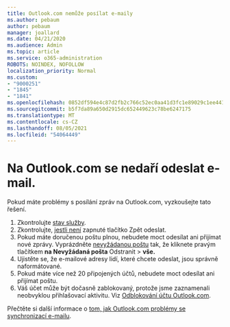 ```yaml
---
title: Outlook.com nemůže posílat e-maily
ms.author: pebaum
author: pebaum
manager: joallard
ms.date: 04/21/2020
ms.audience: Admin
ms.topic: article
ms.service: o365-administration
ROBOTS: NOINDEX, NOFOLLOW
localization_priority: Normal
ms.custom:
- "9000251"
- "1845"
- "1841"
ms.openlocfilehash: 0852df594e4c87d2fb2c766c52ec0aa41d3fc1e89029c1ee4417cfffebbe7352
ms.sourcegitcommit: b5f7da89a650d2915dc652449623c78be6247175
ms.translationtype: MT
ms.contentlocale: cs-CZ
ms.lasthandoff: 08/05/2021
ms.locfileid: "54064449"
---
```

# <a name="unable-to-send-email-in-outlookcom"></a>Na Outlook.com se nedaří odeslat e-mail.

Pokud máte problémy s posílání zpráv na Outlook.com, vyzkoušejte tato řešení.

1. Zkontrolujte [stav služby](https://go.microsoft.com/fwlink/p/?linkid=837482). 
2. Zkontrolujte, [jestli není](https://outlook.live.com/mail/options/mail/messageContent/undoSend) zapnuté tlačítko Zpět odeslat.
3. Pokud máte doručenou poštu plnou, nebudete moct odesílat ani přijímat nové zprávy. Vyprázdněte [nevyžádanou poštu](https://outlook.live.com/mail/junkemail) tak, že kliknete pravým tlačítkem **na Nevyžádaná pošta** Odstranit  >  **vše.**
4. Ujistěte se, že e-mailové adresy lidí, které chcete odeslat, jsou správně naformátované.
5. Pokud máte více než 20 připojených účtů, nebudete moct odesílat ani přijímat poštu.
6. Váš účet může být dočasně zablokovaný, protože jsme zaznamenali neobvyklou přihlašovací aktivitu. Viz [Odblokování účtu Outlook.com](https://support.office.com/article/f4ad2701-d166-4d8b-8a6a-9af2a1f8a4c4).

Přečtěte si další informace o [tom, jak Outlook.com problémy se synchronizací e-mailu](https://support.office.com/article/d39e3341-8d79-4bf1-b3c7-ded602233642).